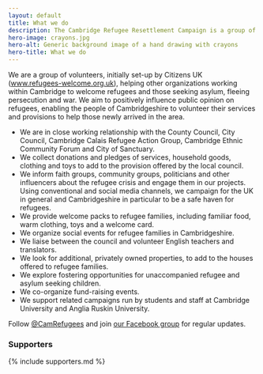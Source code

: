 ```yaml
---
layout: default
title: What we do
description: The Cambridge Refugee Resettlement Campaign is a group of volunteers, initially set-up by Citizens UK (www.refugees-welcome.org.uk), helping other organizations working within Cambridge to welcome refugees and those seeking asylum, fleeing persecution and war. We aim to positively influence public opinion on refugees, enabling the people of Cambridgeshire to volunteer their services and provisions to help those newly arrived in the area.
hero-image: crayons.jpg
hero-alt: Generic background image of a hand drawing with crayons
hero-title: What we do
---
```


We are a group of volunteers, initially set-up by Citizens UK (www.refugees-welcome.org.uk), helping other organizations working within Cambridge to welcome refugees and those seeking asylum, fleeing persecution and war. We aim to positively influence public opinion on refugees, enabling the people of Cambridgeshire to volunteer their services and provisions to help those newly arrived in the area.

- We are in close working relationship with the County Council, City Council, Cambridge Calais Refugee Action Group, Cambridge Ethnic Community Forum and City of Sanctuary.
- We collect donations and pledges of services, household goods, clothing and toys to add to the provision offered by the local council.
- We inform faith groups, community groups, politicians and other influencers about the refugee crisis and engage them in our projects. Using conventional and social media channels, we campaign for the UK in general and Cambridgeshire in particular to be a safe haven for refugees.
- We provide welcome packs to refugee families, including familiar food, warm clothing, toys and a welcome card.
- We organize social events for refugee families in Cambridgeshire.
- We liaise between the council and volunteer English teachers and translators.
- We look for additional, privately owned properties, to add to the houses offered to refugee families.
- We explore fostering opportunities for unaccompanied refugee and asylum seeking children.
- We co-organize fund-raising events.
- We support related campaigns run by students and staff at Cambridge University and Anglia Ruskin University.

Follow [@CamRefugees](https://twitter.com/camrefugees) and join [our Facebook group](https://www.facebook.com/groups/cambridgerefugees/) for regular updates.

### Supporters

{% include supporters.md %}

